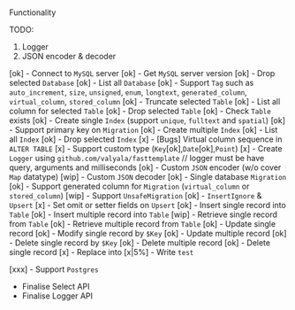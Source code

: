 ###

Functionality

TODO:

1. Logger
2. JSON encoder & decoder

[ok] - Connect to `MySQL` server
[ok] - Get `MySQL` server version
[ok] - Drop selected `Database`
[ok] - List all `Database`
[ok] - Support `Tag` such as `auto_increment`, `size`, `unsigned`, `enum`, `longtext`, `generated_column`, `virtual_column`, `stored_column`
[ok] - Truncate selected `Table`
[ok] - List all column for selected `Table`
[ok] - Drop selected `Table`
[ok] - Check `Table` exists
[ok] - Create single `Index` (support `unique`, `fulltext` and `spatial`)
[ok] - Support primary key on `Migration`
[ok] - Create multiple `Index`
[ok] - List all `Index`
[ok] - Drop selected `Index`
[x] - [Bugs] Virtual column sequence in `ALTER TABLE`
[x] - Support custom type (`Key`[ok],`Date`[ok],`Point`)
[x] - Create `Logger` using `github.com/valyala/fasttemplate` // logger must be have query, arguments and milliseconds
[ok] - Custom `JSON` encoder (w/o cover `Map` datatype)
[wip] - Custom `JSON` decoder
[ok] - Single database `Migration`
[ok] - Support generated column for `Migration` (`virtual_column` or `stored_column`)
[wip] - Support `UnsafeMigration`
[ok] - `InsertIgnore` & `Upsert`
[x] - Set omit or setter fields on `Upsert`
[ok] - Insert single record into `Table`
[ok] - Insert multiple record into `Table`
[wip] - Retrieve single record from `Table`
[ok] - Retrieve multiple record from `Table`
[ok] - Update single record
[ok] - Modify single record by `$Key`
[ok] - Update multiple record
[ok] - Delete single record by `$Key`
[ok] - Delete multiple record
[ok] - Delete single record
[x] - Replace into
[x|5%] - Write `test`

[xxx] - Support `Postgres`

- Finalise Select API
- Finalise Logger API
